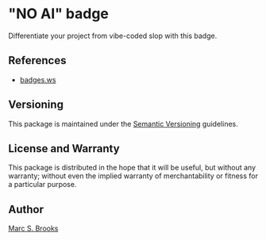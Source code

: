 # "NO AI" badge

Differentiate your project from vibe-coded slop with this badge.

## References

- [badges.ws](https://github.com/vladkens)

## Versioning

This package is maintained under the [Semantic Versioning](https://semver.org) guidelines.

## License and Warranty

This package is distributed in the hope that it will be useful, but without any warranty; without even the implied warranty of merchantability or fitness for a particular purpose.

## Author

[Marc S. Brooks](https://github.com/nuxy)
